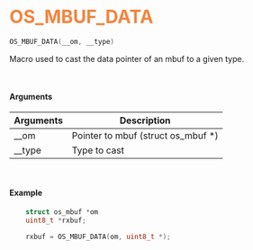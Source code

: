 ## <font color="#F2853F" style="font-size:24pt">OS_MBUF_DATA</font>

```c
OS_MBUF_DATA(__om, __type)
```

Macro used to cast the data pointer of an mbuf to a given type.


<br>


#### Arguments

| Arguments | Description |
|-----------|-------------|
| __om |  Pointer to mbuf (struct os_mbuf *)  |
| __type |  Type to cast  |


<br>

#### Example

```c
    struct os_mbuf *om
    uint8_t *rxbuf;

    rxbuf = OS_MBUF_DATA(om, uint8_t *);
```

